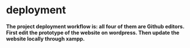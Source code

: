 <h1>deployment</h1>

<h4>The project deployment workflow is: all four of them are Github editors. First edit the prototype of the website on wordpress. Then update the website locally through xampp.</h4>